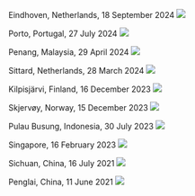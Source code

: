 Eindhoven, Netherlands, 18 September 2024
![](https://imgurlcrcz.oss-cn-hangzhou.aliyuncs.com/img/202409272311394.png)

Porto, Portugal, 27 July 2024
![](https://imgurlcrcz.oss-cn-hangzhou.aliyuncs.com/img/202409272311450.png)

Penang, Malaysia, 29 April 2024
![](https://imgurlcrcz.oss-cn-hangzhou.aliyuncs.com/img/202409272313021.png)

Sittard, Netherlands, 28 March 2024
![](https://imgurlcrcz.oss-cn-hangzhou.aliyuncs.com/img/202409272314591.png)

Kilpisjärvi, Finland, 16 December 2023
![](https://imgurlcrcz.oss-cn-hangzhou.aliyuncs.com/img/202409272317242.png)

Skjervøy, Norway, 15 December 2023
![](https://imgurlcrcz.oss-cn-hangzhou.aliyuncs.com/img/202409272320769.png)

Pulau Busung, Indonesia, 30 July 2023
![](https://imgurlcrcz.oss-cn-hangzhou.aliyuncs.com/img/202409272308248.png)

Singapore, 16 February 2023
![](https://imgurlcrcz.oss-cn-hangzhou.aliyuncs.com/img/202409272306389.png)

Sichuan, China, 16 July 2021
![](https://imgurlcrcz.oss-cn-hangzhou.aliyuncs.com/img/202409272303704.png)

Penglai, China, 11 June 2021
![](https://imgurlcrcz.oss-cn-hangzhou.aliyuncs.com/img/202409272300638.png)